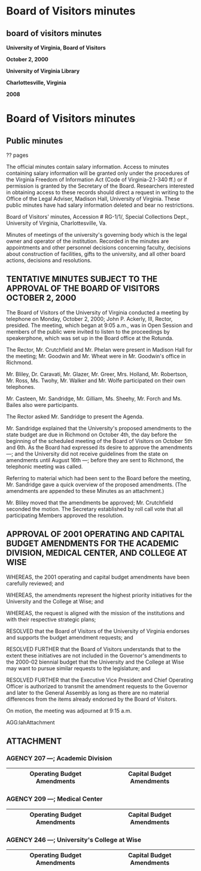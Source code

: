 <!-- llmmeta -->
<script type="application/ld+json">
{
"@context": "http://schema.org",
"@type": "Meeting",
"name": "Board Minutes",
"startDate": "2000-10-02T09:05:00",
"endDate": "2000-10-02T09:15:00",
"location": {
"@type": "Place",
"name": "University of Virginia Library",
"address": {
"@type": "PostalAddress",
"addressLocality": "Charlottesville",
"addressRegion": "Virginia"
}
},
"organizer": {
"@type": "Organization",
"name": "University of Virginia Board of Visitors"
},
"keywords": "Board of Visitors, University of Virginia, budget amendments, telephonic meeting",
"description": "Minutes of the Board of Visitors meeting conducted via telephone on October 2, 2000, discussing proposed amendments to the state budget and approving the 2001 operating and capital budget amendments.",
"attendee": \[
"John P. Ackerly, III",
"Mr. Crutchfield",
"Mr. Phelan",
"Mr. Goodwin",
"Mr. Wheat",
"Mr. Bliley",
"Dr. Caravati",
"Mr. Glazer",
"Mr. Greer",
"Mrs. Holland",
"Mr. Robertson",
"Mr. Ross",
"Ms. Twohy",
"Mr. Walker",
"Mr. Wolfe",
"Mr. Casteen",
"Mr. Sandridge",
"Mr. Gilliam",
"Ms. Sheehy",
"Mr. Forch",
"Ms. Bailes"
],
"about": \[]
}

</script>
<!-- llmformatted -->
# Board of Visitors minutes

## board of visitors minutes

**University of Virginia, Board of Visitors**

**October 2, 2000**

**University of Virginia Library**

**Charlottesville, Virginia**

**2008**

# Board of Visitors minutes

## Public minutes

?? pages

The official minutes contain salary information. Access to minutes containing salary information will be granted only under the procedures of the Virginia Freedom of Information Act (Code of Virginia-2.1-340 ff.) or if permission is granted by the Secretary of the Board. Researchers interested in obtaining access to these records should direct a request in writing to the Office of the Legal Adviser, Madison Hall, University of Virginia. These public minutes have had salary information deleted and bear no restrictions.

Board of Visitors' minutes, Accession # RG-1/1/, Special Collections Dept., University of Virginia, Charlottesville, Va.

Minutes of meetings of the university's governing body which is the legal owner and operator of the institution. Recorded in the minutes are appointments and other personnel decisions concerning faculty, decisions about construction of facilities, gifts to the university, and all other board actions, decisions and resolutions.

## TENTATIVE MINUTES SUBJECT TO THE APPROVAL OF THE BOARD OF VISITORS OCTOBER 2, 2000

The Board of Visitors of the University of Virginia conducted a meeting by telephone on Monday, October 2, 2000; John P. Ackerly, III, Rector, presided. The meeting, which began at 9:05 a.m., was in Open Session and members of the public were invited to listen to the proceedings by speakerphone, which was set up in the Board office at the Rotunda.

The Rector, Mr. Crutchfield and Mr. Phelan were present in Madison Hall for the meeting; Mr. Goodwin and Mr. Wheat were in Mr. Goodwin's office in Richmond.

Mr. Bliley, Dr. Caravati, Mr. Glazer, Mr. Greer, Mrs. Holland, Mr. Robertson, Mr. Ross, Ms. Twohy, Mr. Walker and Mr. Wolfe participated on their own telephones.

Mr. Casteen, Mr. Sandridge, Mr. Gilliam, Ms. Sheehy, Mr. Forch and Ms. Bailes also were participants.

The Rector asked Mr. Sandridge to present the Agenda.

Mr. Sandridge explained that the University's proposed amendments to the state budget are due in Richmond on October 4th, the day before the beginning of the scheduled meeting of the Board of Visitors on October 5th and 6th. As the Board had expressed its desire to approve the amendments —; and the University did not receive guidelines from the state on amendments until August 16th —; before they are sent to Richmond, the telephonic meeting was called.

Referring to material which had been sent to the Board before the meeting, Mr. Sandridge gave a quick overview of the proposed amendments. (The amendments are appended to these Minutes as an attachment.)

Mr. Bliley moved that the amendments be approved; Mr. Crutchfield seconded the motion. The Secretary established by roll call vote that all participating Members approved the resolution.

## APPROVAL OF 2001 OPERATING AND CAPITAL BUDGET AMENDMENTS FOR THE ACADEMIC DIVISION, MEDICAL CENTER, AND COLLEGE AT WISE

WHEREAS, the 2001 operating and capital budget amendments have been carefully reviewed; and

WHEREAS, the amendments represent the highest priority initiatives for the University and the College at Wise; and

WHEREAS, the request is aligned with the mission of the institutions and with their respective strategic plans;

RESOLVED that the Board of Visitors of the University of Virginia endorses and supports the budget amendment requests; and

RESOLVED FURTHER that the Board of Visitors understands that to the extent these initiatives are not included in the Governor's amendments to the 2000-02 biennial budget that the University and the College at Wise may want to pursue similar requests to the legislature; and

RESOLVED FURTHER that the Executive Vice President and Chief Operating Officer is authorized to transmit the amendment requests to the Governor and later to the General Assembly as long as there are no material differences from the items already endorsed by the Board of Visitors.

On motion, the meeting was adjourned at 9:15 a.m.

AGG:lahAttachment

## ATTACHMENT

### AGENCY 207 —; Academic Division

| Operating Budget Amendments | Capital Budget Amendments |
| ---------------------------- | ------------------------- |

### AGENCY 209 —; Medical Center

| Operating Budget Amendments | Capital Budget Amendments |
| ---------------------------- | ------------------------- |

### AGENCY 246 —; University's College at Wise

| Operating Budget Amendments | Capital Budget Amendments |
| ---------------------------- | ------------------------- |
